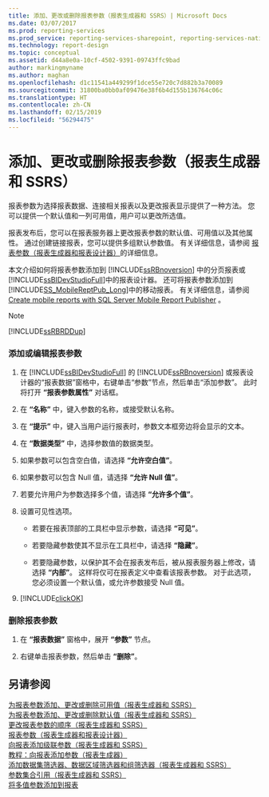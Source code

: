```yaml
---
title: 添加、更改或删除报表参数（报表生成器和 SSRS）| Microsoft Docs
ms.date: 03/07/2017
ms.prod: reporting-services
ms.prod_service: reporting-services-sharepoint, reporting-services-native
ms.technology: report-design
ms.topic: conceptual
ms.assetid: d44a8e0a-10cf-4502-9391-09743ffc9bad
author: markingmyname
ms.author: maghan
ms.openlocfilehash: d1c11541a449299f1dce55e720c7d882b3a70089
ms.sourcegitcommit: 31800ba0bb0af09476e38f6b4d155b136764c06c
ms.translationtype: HT
ms.contentlocale: zh-CN
ms.lasthandoff: 02/15/2019
ms.locfileid: "56294475"
---
```

# <a name="add-change-or-delete-a-report-parameter-report-builder-and-ssrs"></a>添加、更改或删除报表参数（报表生成器和 SSRS）
  报表参数为选择报表数据、连接相关报表以及更改报表显示提供了一种方法。 您可以提供一个默认值和一列可用值，用户可以更改所选值。  
  
 报表发布后，您可以在报表服务器上更改报表参数的默认值、可用值以及其他属性。 通过创建链接报表，您可以提供多组默认参数值。 有关详细信息，请参阅 [报表参数（报表生成器和报表设计器）](../../reporting-services/report-design/report-parameters-report-builder-and-report-designer.md)的详细信息。  
  
 本文介绍如何将报表参数添加到 [!INCLUDE[ssRBnoversion](../../includes/ssrbnoversion.md)] 中的分页报表或 [!INCLUDE[ssBIDevStudioFull](../../includes/ssbidevstudiofull-md.md)]中的报表设计器。 还可将报表参数添加到  [!INCLUDE[SS_MobileReptPub_Long](../../includes/ss-mobilereptpub-long.md)]中的移动报表。 有关详细信息，请参阅 [Create mobile reports with SQL Server Mobile Report Publisher](../../reporting-services/mobile-reports/create-mobile-reports-with-sql-server-mobile-report-publisher.md) 。  
  
> [!NOTE]  
>  [!INCLUDE[ssRBRDDup](../../includes/ssrbrddup-md.md)]  
  
### <a name="to-add-or-edit-a-report-parameter"></a>添加或编辑报表参数  
  
1.  在 [!INCLUDE[ssBIDevStudioFull](../../includes/ssbidevstudiofull-md.md)] 的 [!INCLUDE[ssRBnoversion](../../includes/ssrbnoversion.md)] 或报表设计器的“报表数据”窗格中，右键单击“参数”节点，然后单击“添加参数”。 此时将打开 **“报表参数属性”** 对话框。  
  
2.  在 **“名称”** 中，键入参数的名称，或接受默认名称。  
  
3.  在 **“提示”** 中，键入当用户运行报表时，参数文本框旁边将会显示的文本。  
  
4.  在 **“数据类型”** 中，选择参数值的数据类型。  
  
5.  如果参数可以包含空白值，请选择 **“允许空白值”**。  
  
6.  如果参数可以包含 Null 值，请选择 **“允许 Null 值”**。  
  
7.  若要允许用户为参数选择多个值，请选择 **“允许多个值”**。  
  
8.  设置可见性选项。  
  
    -   若要在报表顶部的工具栏中显示参数，请选择 **“可见”**。  
  
    -   若要隐藏参数使其不显示在工具栏中，请选择 **“隐藏”**。  
  
    -   若要隐藏参数，以保护其不会在报表发布后，被从报表服务器上修改，请选择 **“内部”**。 这样将仅可在报表定义中查看该报表参数。 对于此选项，您必须设置一个默认值，或允许参数接受 Null 值。  
  
9. [!INCLUDE[clickOK](../../includes/clickok-md.md)]  
  
### <a name="to-delete-a-report-parameter"></a>删除报表参数  
  
1.  在 **“报表数据”** 窗格中，展开 **“参数”** 节点。  
  
2.  右键单击报表参数，然后单击 **“删除”**。  
  
## <a name="see-also"></a>另请参阅  
 [为报表参数添加、更改或删除可用值（报表生成器和 SSRS）](../../reporting-services/report-design/add-change-or-delete-available-values-for-a-report-parameter.md)   
 [为报表参数添加、更改或删除默认值（报表生成器和 SSRS）](../../reporting-services/report-design/add-change-or-delete-default-values-for-a-report-parameter.md)   
 [更改报表参数的顺序（报表生成器和 SSRS）](../../reporting-services/report-design/change-the-order-of-a-report-parameter-report-builder-and-ssrs.md)   
 [报表参数（报表生成器和报表设计器）](../../reporting-services/report-design/report-parameters-report-builder-and-report-designer.md)   
 [向报表添加级联参数（报表生成器和 SSRS）](../../reporting-services/report-design/add-cascading-parameters-to-a-report-report-builder-and-ssrs.md)   
 [教程：向报表添加参数（报表生成器）](../../reporting-services/tutorial-add-a-parameter-to-your-report-report-builder.md)   
 [添加数据集筛选器、数据区域筛选器和组筛选器（报表生成器和 SSRS）](../../reporting-services/report-design/add-dataset-filters-data-region-filters-and-group-filters.md)   
 [参数集合引用（报表生成器和 SSRS）](../../reporting-services/report-design/built-in-collections-parameters-collection-references-report-builder.md)   
 [将多值参数添加到报表](../../reporting-services/report-design/add-a-multi-value-parameter-to-a-report.md)  
  
  

